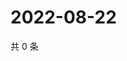 # 2022-08-22

共 0 条

<!-- BEGIN WEIBO -->
<!-- 最后更新时间 Mon Aug 22 2022 21:32:13 GMT+0800 (China Standard Time) -->

<!-- END WEIBO -->
